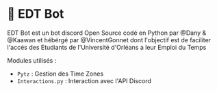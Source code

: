 # 🚉 EDT Bot

EDT Bot est un bot discord Open Source codé en Python par @Dany & @Kaawan et hébérgé par @VincentGonnet dont l'objectif est de faciliter l'accés des Etudiants de l'Université d'Orléans a leur Emploi du Temps

Modules utilisés :
- `Pytz` : Gestion des Time Zones
- `Interactions.py` : Interaction avec l'API Discord